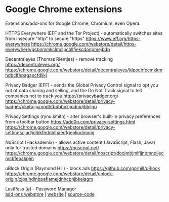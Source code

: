 # Google Chrome extensions

Extensions/add-ons for Google Chrome, Chromium, even Opera.
<!-- 
_template_ ([#]())</br>
[add-ons webstore]() | 
[website]() | 
[source-code]()
-->

HTTPS Everywhere (EFF and the Tor Project) - automatically switches sites from insecure "http" to secure "https"
https://www.eff.org/https-everywhere
https://chrome.google.com/webstore/detail/https-everywhere/gcbommkclmclpchllfjekcdonpmejbdp

Decentraleyes (Thomas Rientjes) - remove tracking
https://decentraleyes.org/
https://chrome.google.com/webstore/detail/decentraleyes/ldpochfccmkkmhdbclfhpagapcfdljkj

Privacy Badger (EFF) - sends the Global Privacy Control signal to opt you out of data sharing and selling, and the Do Not Track signal to tell companies not to track you
https://privacybadger.org/
https://chrome.google.com/webstore/detail/privacy-badger/pkehgijcmpdhfbdbbnkijodmdjhbjlgp

Privacy Settings (rynu.smith) - alter browser's built-in privacy preferences from a toolbar button
https://add0n.com/privacy-settings.html
https://chrome.google.com/webstore/detail/privacy-settings/ijadljdlbkfhdoblhaedfgepliodmomj

NoScript (Hackademix) - allows active content (JavaScript, Flash, Java) only for trusted domains
https://noscript.net/
https://chrome.google.com/webstore/detail/noscript/doojmbjmlfjjnbmnoijecmcbfeoakpjm

uBlock Origin (Raymond Hill) - block ads
https://github.com/gorhill/uBlock
https://chrome.google.com/webstore/detail/ublock-origin/cjpalhdlnbpafiamejdnhcphjbkeiagm

LastPass ([#]()) - Password Manager</br>
[add-ons webstore](https://chrome.google.com/webstore/detail/lastpass-free-password-ma/hdokiejnpimakedhajhdlcegeplioahd) | 
[website](https://www.lastpass.com/) | 
[source-code](https://github.com/lastpass)</br>

